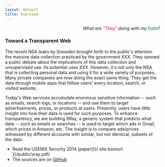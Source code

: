 ```yaml
---
layout: default
title: Overview
---
```


<p class="message" align="right">
  <i>What are <font color="red">"They"</font> doing with my
     <font color="green">Data</font>?</i>
</p>

### Toward a Transparent Web

The recent NSA leaks by Snowden brought forth to the public's attention the
massive data collection practiced by the government XXX.  They opened a
public debate about the implications of this data collection and unsupervised
use.  Its potential uses XXX.  However, it's not only the NSA that is collecting
personal data and using it for a wide variety of purposes.  Many private
companies are now doing the exact same thing.  They get the data through
mobile apps that follow users' every location, search, or visited website;
.





Today's Web services accumulate enormous
sensitive information -- such as emails, search logs, or locations -- and use
them to target advertisements, prices, or products at users. Presently, users
have little insight into how their data is used for such purposes. To enhance
transparency, we are building XRay, a generic system that predicts what data --
such as emails or searches -- is used to target which ads in Gmail, which prices
in Amazon, etc.  The insight is to compare ads/prices witnessed by different
accounts with similar, but not identical, subsets of the data.

* Read the USENIX Security 2014 [paper]({{ site.baseurl }}/public/xray.pdf)
* The sources are on [GitHub](https://github.com/MatLecu/xray)


